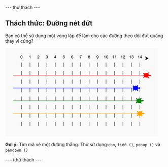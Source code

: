 \--- thử thách \---

## Thách thức: Đường nét đứt

Bạn có thể sử dụng một vòng lặp để làm cho các đường theo dõi đứt quãng thay vì cứng?

![ảnh chụp màn hình](images/race-finished.png)

**Gợi ý:** Tìm mã vẽ một đường thẳng. Thử sử dụng:`cho`, `tiến ()`, `penup ()` và `pendown ()`

\--- /thử thách \---